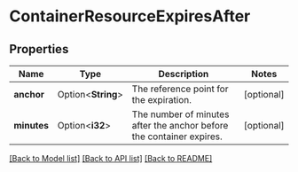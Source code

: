 # ContainerResourceExpiresAfter

## Properties

Name | Type | Description | Notes
------------ | ------------- | ------------- | -------------
**anchor** | Option<**String**> | The reference point for the expiration. | [optional]
**minutes** | Option<**i32**> | The number of minutes after the anchor before the container expires. | [optional]

[[Back to Model list]](../README.md#documentation-for-models) [[Back to API list]](../README.md#documentation-for-api-endpoints) [[Back to README]](../README.md)


